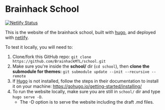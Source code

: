 # Brainhack School
[![Netlify Status](https://api.netlify.com/api/v1/badges/0cd08655-9ad0-49be-ae4f-7e1cd78ebe33/deploy-status)](https://app.netlify.com/sites/pedantic-perlman-78c464/deploys)

This is the website of the brainhack school, built with [hugo](https://gohugo.io/), and deployed with [netlify](https://www.netlify.com/). 

To test it locally, you will need to:
1. Clone/fork this GitHub repo: `git clone https://github.com/BrainhackMTL/school.git`
1. Make sure you're inside the **school/** dir (`cd school`), then **clone the submodule for themes:** `git submodule update --init --recursive --remote`
1. If [Hugo](https://gohugo.io/) is not installed, follow the steps in their documentation to install it on your machine: https://gohugo.io/getting-started/installing/
1. To run the website locally, make sure you are still in `school/` dir and type `hugo serve -D`.
   - The -D option is to serve the website including the draft .md files.
